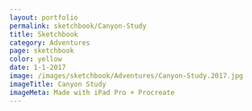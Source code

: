 ```yaml
---
layout: portfolio
permalink: sketchbook/Canyon-Study
title: Sketchbook
category: Adventures
page: sketchbook
color: yellow
date: 1-1-2017
image: /images/sketchbook/Adventures/Canyon-Study.2017.jpg
imageTitle: Canyon Study
imageMeta: Made with iPad Pro + Procreate
---
```

